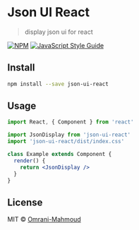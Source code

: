 # Json UI React

> display json ui for react

[![NPM](https://img.shields.io/npm/v/f.svg)](https://www.npmjs.com/package/f) [![JavaScript Style Guide](https://img.shields.io/badge/code_style-standard-brightgreen.svg)](https://standardjs.com)

## Install

```bash
npm install --save json-ui-react
```

## Usage

```jsx
import React, { Component } from 'react'

import JsonDisplay from 'json-ui-react'
import 'json-ui-react/dist/index.css'

class Example extends Component {
  render() {
    return <JsonDisplay />
  }
}
```

## License

MIT © [Omrani-Mahmoud](https://github.com/Omrani-Mahmoud)
